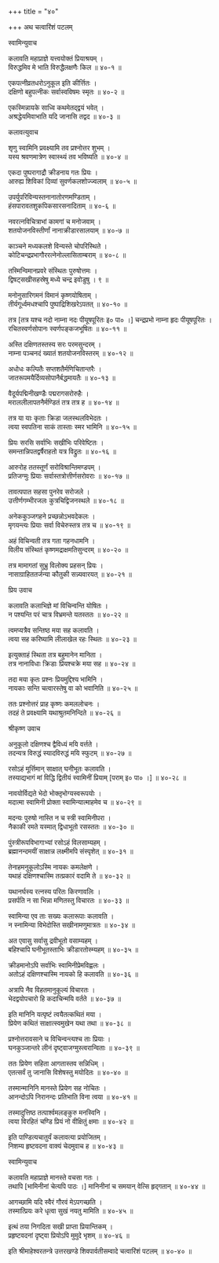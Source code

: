 +++
title = "४०"

+++
अथ चत्वारिंशं पटलम्   
    
    
स्वामिन्युवाच  
    
    
कलावति महाप्राज्ञे यत्त्वयोक्तं प्रियाश्रयम् ।  
विरुद्धमिव मे भाति विरुद्धैलक्षणैः किल ॥ ४०-१ ॥  
    
एकपत्नीव्रतधरोऽनुकूल इति कीर्त्तितः ।  
दक्षिणो बहुपत्नीकः सर्वास्वविषमः स्मृतः ॥ ४०-२ ॥  
    
एकस्मिन्नायके साध्वि कथमेतद्द्वयं भवेत् ।  
अश्रद्धेयमिवाभाति यदि जानासि तद्वद ॥ ४०-३ ॥  
    
    
कलावत्युवाच   
    
    
शृणु स्वामिनि प्रवक्ष्यामि तव प्रश्नोत्तर शुभम् ।  
यस्य श्रवणमात्रेण स्वास्थ्यं तव भविष्यति ॥ ४०-४ ॥  
    
एकदा पुष्परागाद्रौ क्रीडनाय गतः प्रियः ।  
आरुह्य शिविकां दिव्यां सुवर्णकलशोज्ज्वलाम् ॥ ४०-५ ॥  
    
उपर्युपरिविन्यस्तनानातोरणमण्डिताम् ।  
हंसपारावतशुकपिकसारसनादिताम् ॥ ४०-६ ॥  
    
नवरत्नविचित्राभां कामगां च मनोजवाम् ।  
शतयोजनविस्तीर्णां नानाक्रीडारसालयाम् ॥ ४०-७ ॥  
    
काञ्चने मध्यकलशे विन्यस्ते चोपरिस्थिते ।  
कोटिचन्द्रप्रभागौररत्नेनोल्लासिताम्बराम् ॥ ४०-८ ॥  
    
तस्मिन्विमानप्रवरे संस्थितः पुरुषोत्तमः ।  
द्विषट्सखीसहस्रेषु मध्ये चन्द्र इवोडुषु । ९ ॥  
    
मनोनुसारिगमनं विमानं कृष्णयोषिताम् ।  
तीर्यगूर्ध्वमधश्चापि पुष्पाद्रिशिखरेऽपतत् ॥ ४०-१० ॥  
    
तत्र [तत्र यश्च नदो नाम्ना नदः पीयूषपूरितः इ० पा० ।] चन्द्रप्रभो नाम्ना हृदः पीयूषपूरितः ।  
रचितस्वर्णसोपानः स्वर्णपङ्कजभूषितः ॥ ४०-११ ॥  
    
अस्ति दक्षिणतस्तस्य सरः परमसुन्दरम् ।  
नाम्ना पञ्चनदं ख्यातं शतयोजनविस्तरम् ॥ ४०-१२ ॥  
    
अधोधः कल्पितैः सप्तशतैर्मणिचितान्तरैः ।  
जातरूपमयैर्दिव्यसोपानैर्बद्धमायतैः ॥ ४०-१३ ॥  
    
वैदूर्यपद्मिनीखण्डैः पद्मरागसरोरुहैः ।  
मराललीलापतनैर्मण्डितं तत्र तत्र ह ॥ ४०-१४ ॥  
    
तत्र या याः कृताः क्रिडा जलस्थलविभेदतः ।  
त्वया स्वपतिना साकं तास्ताः स्मर भामिनि ॥ ४०-१५ ॥  
    
प्रियः सरसि सर्वाभिः सखीभिः परिवेष्टितः ।  
समन्तान्निपतद्वर्षैराहतो यत्र विद्रुतः ॥ ४०-१६ ॥  
    
आरुरोह ततस्तूर्णं सरोविश्रान्तिमण्डपम् ।  
प्रतिजग्मुः प्रियाः सर्वास्तत्रोत्तीर्णसरोवराः ॥ ४०-१७ ॥  
    
तावत्पपात सहसा पुनरेव सरोजले ।  
उत्तीर्णगम्भीरजलः कुत्रचिद्विजनस्थले ॥ ४०-१८ ॥  
    
अनेककुञ्जगहने प्रच्छन्नोऽभवदेकलः ।  
मृगयन्त्यः प्रियाः सर्वा विचेरुस्तत्र तत्र च ॥ ४०-१९ ॥  
    
अहं विचिन्वती तत्र गता गहनधामनि ।  
विलीय संस्थितं कृष्णमद्राक्षमतिसुन्दरम् ॥ ४०-२० ॥  
    
तत्र मामागतां सुभ्रु विलोक्य प्रहसन् प्रियः ।  
नासाग्राहिततर्जन्या कौतुकी सन्न्यवारयत् ॥ ४०-२१ ॥  
    
    
प्रिय उवाच  
    
    
कलावति कलाभिज्ञे मां विचिन्वन्ति योषितः ।  
न पश्यन्ति परं चात्र विभ्रमन्ते यतस्ततः ॥ ४०-२२ ॥  
    
त्वमप्यत्रैव सन्तिष्ठ मया सह कलावति ।  
त्वया सह करिष्यामि लीलाखेल रहः स्थितः ॥ ४०-२३ ॥  
    
इत्युक्ताहं स्थिता तत्र बहुमानेन मानिता ।  
तत्र नानाविधाः क्रिडाः प्रियश्चक्रे मया सह ॥ ४०-२४ ॥  
    
तदा मया कृतः प्रश्नः प्रियमुद्दिश्य भामिनि ।  
नायकाः सन्ति चत्वारस्तेषु वा को भवानिति ॥ ४०-२५ ॥  
    
ततः प्रश्नोत्तरं प्राह कृष्णः कमललोचनः ।  
तदहं ते प्रवक्ष्यामि यथाश्रुतमनिन्दिते ॥ ४०-२६ ॥  
    
    
श्रीकृष्ण उवाच   
    
    
अनुकूलो दक्षिणश्च द्वैविध्यं मयि वर्त्तते ।  
तदन्यत्र विरुद्धं स्यादविरुद्धं मयि स्फुटम् ॥ ४०-२७ ॥  
    
रसोऽहं मूर्त्तिमान् साक्षात् घनीभूतः कलावति ।  
तस्याद्यभागं मां विद्धि द्वितीयं स्वामिनीं प्रियाम् [पराम् इ० पा० ।] ॥ ४०-२८ ॥  
    
नावयोर्विद्यते भेदो भोक्तृभोग्यस्वरूपयोः ।  
मदात्मा स्वामिनी प्रोक्ता स्वामिन्यात्माहमेव च ॥ ४०-२९ ॥  
    
मदन्यः पुरुषो नास्ति न च स्त्री स्वामिनीपरा ।  
नैकाकी रमते यस्मात् द्विधाभूतो रसस्ततः ॥ ४०-३० ॥  
    
पुंस्त्रीरूपविभागाभ्यां रसोऽहं विलसाम्यहम् ।  
ब्रह्मानन्दमयीं साक्षान्न लक्ष्मीमपि संस्पृशेत् ॥ ४०-३१ ॥  
    
तेनाहमनुकूलोऽस्मि नायकः कमलेक्षणे ।  
यथाहं दक्षिणश्चास्मि तत्प्रकारं वदामि ते ॥ ४०-३२ ॥  
    
यथानर्घस्य रत्नस्य परितः किरणावलिः ।  
प्रसर्पति न सा भिन्ना मणितस्तु विचारतः ॥ ४०-३३ ॥  
    
स्वामिन्या एव ताः सख्यः कलारूपाः कलावति ।  
न स्नामिन्या विभेदोस्ति सखीनामणुमात्रतः ॥ ४०-३४ ॥  
    
अत एवासु सर्वासु द्रवीभूतो वसाम्यहम् ।  
बहिश्चापि घनीभूतस्ताभिः क्रीडारतोस्म्यहम् ॥ ४०-३५ ॥  
    
क्रीडमानोऽपि सर्वाभिः स्वामिनीप्रेमविह्वलः ।  
अतोऽहं दक्षिणश्चास्मि नायको हि कलावति ॥ ४०-३६ ॥  
    
अत्रापि नैव विहतमानुकूल्यं विचारतः ।  
भेदद्वयोपचारो हि कदाचिन्मयि वर्तते ॥ ४०-३७ ॥  
    
इति मानिनि यत्पृष्टं त्वयैतत्कथितं मया ।  
प्रियेण कथितं साक्षात्स्वमुखेन यथा तथा ॥ ४०-३८ ॥  
    
प्रश्नोत्तरावसाने च विचिन्वन्त्यश्च ताः प्रियाः ।  
घनकुञ्जान्तरे लीनं दृष्ट्वाजग्मुस्त्वरान्विताः ॥ ४०-३९ ॥  
    
ततः प्रियेण सहिता आगतास्तव सन्निधिम् ।  
एतत्सर्वं तु जानासि विशेषस्तु मयोदितः ॥ ४०-४० ॥  
    
तस्मान्मानिनि मानस्ते प्रियेण सह नोचितः ।  
आनन्दोऽपि निरानन्दः प्रतिभाति विना त्वया ॥ ४०-४१ ॥  
    
तस्मादुत्तिष्ठ तत्पार्श्वमलङ्कुरु मनस्विनि ।  
त्वया विरहितं चण्डि प्रियं नो वीक्षितुं क्षमाः ॥ ४०-४२ ॥  
    
इति पाण्डित्यचातुर्यं कलावत्या प्रयोजितम् ।  
निशम्य हृष्टवदना वाक्यं चेदमुवाच ह ॥ ४०-४३ ॥  
    
    
स्वामिन्युवाच   
    
    
कलावति महाप्राज्ञे मानस्ते वचसा गतः ।  
तथापि [भामिनीनां चेत्यपि पाठः ।] मानिनीनां च समयान् वेत्सि हृद्गतान् ॥ ४०-४४ ॥  
    
आगच्छामि यदि स्वैरं गौरवं मेऽपगच्छति ।  
तस्मात्प्रियः करे धृत्वा सुखं नयतु मामिति ॥ ४०-४५ ॥  
    
इत्थं तया निगदिता सखी प्राप्ता प्रियान्तिकम् ।  
प्रहृष्टवदनां दृष्ट्वा प्रियोऽपि मुमुदे भृशम् ॥ ४०-४६ ॥  
    
    
इति श्रीमाहेश्वरतन्त्रे उत्तरखण्डे शिवपार्वतीसम्वादे चत्वारिंशं पटलम् ॥ ४०-४० ॥  
    
    
    
    